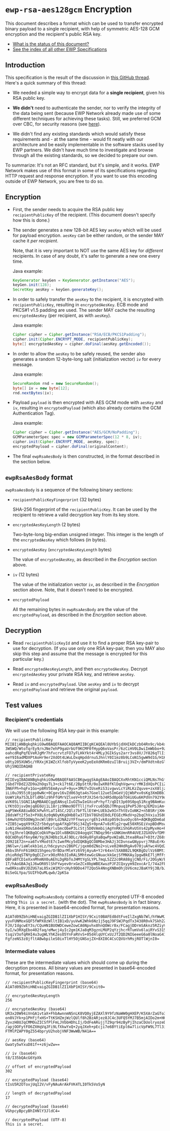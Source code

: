 `ewp-rsa-aes128gcm` Encryption
==============================

This document describes a format which can be used to transfer encrypted binary
payload to a single recipient, with help of symmetric AES-128 GCM encryption
and the recipient's public RSA key.

* [What is the status of this document?][statuses]
* [See the index of all other EWP Specifications][develhub]


Introduction
------------

This specification is the result of the discussion in
[this GitHub thread](https://github.com/erasmus-without-paper/ewp-specs-architecture/issues/26).
Here's a quick summary of this thread:

 * We needed a simple way to encrypt data for a **single recipient**, given his
   RSA public key.

 * **We didn't** need to authenticate the sender, nor to verify the integrity
   of the data being sent (because EWP Network already made use of some
   different techniques for achieving these tasks). Still, we preferred GCM
   over CBC, for security reasons (see
   [here](https://github.com/erasmus-without-paper/ewp-specs-sec-rsa-aes128cbc/issues/1)).

 * We didn't find any existing standards which would satisfy these requirements
   and - at the same time - would fit neatly with our architecture and be
   easily implementable in the software stacks used by EWP partners. We didn't
   have much time to investigate and browse through all the existing standards,
   so we decided to prepare our own.

To summarize: It's not an RFC standard, but it's simple, and it works. EWP
Network makes use of this format in some of its specifications regarding HTTP
request and response encryption. If you want to use this encoding outside of
EWP Network, you are free to do so.


Encryption
----------

 * First, the sender needs to acquire the RSA public key `recipientPublicKey`
   of the recipient. (This document doesn't specify how this is done.)

 * The sender generates a new 128-bit AES key `aesKey` which will be used for
   payload encryption. `aesKey` can be either random, or the sender MAY cache
   it *per recipient*.

   Note, that it is very important to NOT use the same AES key for *different*
   recipients. In case of any doubt, it's safer to generate a new one every
   time.

   Java example:

   ```java
   KeyGenerator keyGen = KeyGenerator.getInstance("AES");
   keyGen.init(128);
   SecretKey aesKey = keyGen.generateKey();
   ```

 * In order to safely transfer the `aesKey` to the recipient, it is encrypted
   with `recipientPublicKey`, resulting in `encryptedAesKey`. ECB mode and
   PKCS#1 v1.5 padding are used. The sender MAY cache the resulting
   `encryptedAesKey` (per recipient, as with `aesKey`).

   Java example:

   ```java
   Cipher cipher = Cipher.getInstance("RSA/ECB/PKCS1Padding");
   cipher.init(Cipher.ENCRYPT_MODE, recipientPublicKey);
   byte[] encryptedAesKey = cipher.doFinal(aesKey.getEncoded());
   ```

 * In order to allow the `aesKey` to be safely reused, the sender also
   generates a random 12-byte-long salt (initialization vector) `iv` for every
   message.

   Java example:

   ```java
   SecureRandom rnd = new SecureRandom();
   byte[] iv = new byte[12];
   rnd.nextBytes(iv);
   ```

 * Payload `payload` is then encrypted with AES GCM mode with `aesKey` and
   `iv`, resulting in `encryptedPayload` (which also already contains the GCM
   Authentication Tag).

   Java example:

   ```java
   Cipher cipher = Cipher.getInstance("AES/GCM/NoPadding");
   GCMParameterSpec spec = new GCMParameterSpec(12 * 8, iv);
   cipher.init(Cipher.ENCRYPT_MODE, aesKey, spec);
   encryptedPayload = cipher.doFinal(originalContent);
   ```

 * The final `ewpRsaAesBody` is then constructed, in the format described in
   the section below.


`ewpRsaAesBody` format
----------------------

`ewpRsaAesBody` is a sequence of the following binary sections:

 * `recipientPublicKeyFingerprint` (32 bytes)

   SHA-256 fingerprint of the `recipientPublicKey`. It can be used by the
   recipient to retrieve a valid decryption key from its key store.

 * `encryptedAesKeyLength` (2 bytes)

   Two-byte-long big-endian unsigned integer. This integer is the length of the
   `encryptedAesKey` which follows (in bytes).

 * `encryptedAesKey` (`encryptedAesKeyLength` bytes)

   The value of `encryptedAesKey`, as described in the *Encryption* section
   above.

 * `iv` (12 bytes)

   The value of the initialization vector `iv`, as described in the
   *Encryption* section above. Note, that it doesn't need to be encrypted.

 * `encryptedPayload`

   All the remaining bytes in `ewpRsaAesBody` are the value of the
   `encryptedPayload`, as described in the *Encryption* section above.


Decryption
----------

 * Read `recipientPublicKeyId` and use it to find a proper RSA key-pair to use
   for decryption. (If you use only one RSA key-pair, then you MAY also skip
   this step and assume that the message is encrypted for this particular key.)

 * Read `encryptedAesKeyLength`, and then `encryptedAesKey`. Decrypt
   `encryptedAesKey` your private RSA key, and retrieve `aesKey`.

 * Read `iv` and `encryptedPayload`. Use `aesKey` and `iv` to decrypt
   `encryptedPayload` and retrieve the original `payload`.


Test values
-----------

### Recipient's credentials

We will use the following RSA key-pair in this example:

```
// recipientPublicKey
MIIBIjANBgkqhkiG9w0BAQEFAAOCAQ8AMIIBCgKCAQEAl8UYbSjdXHIkDCzbO4Rn9c/kb4xm3e2A
3WSWQ/WtoTqrEy9/nJNe7ehP9gaUrbUf9KCMF0fHypQ6oVasPr/6zCiHV0LDwiImWbbo+9zehT4f
oahcdRqPqfEVeRJgMr7hfvcrvtzFO7yFLHkYkt4r4MLy3GIkSys2arr3vs8V/JY826qTlIi4tLif
eeY9I6adMDXPtAoHr9er2XdOt4LWuLOxqHpddrnuSJhnlY0I1mz8b9LCoN15gwW9d1G/H1KFmIkW
u0ty205XUW5c/YRXxjK1WZcXlfobTyVyeeK2yeEeXdKRm0zuIlBruij3VZ+/dmPXdtn0zGlStOS5
UhjSNQIDAQAB

// recipientPrivateKey
MIIEvgIBADANBgkqhkiG9w0BAQEFAASCBKgwggSkAgEAAoIBAQCXxRhtKN1cciQMLNs7hGf1z+Rv
jGbd7YDdZJZD9a2hOqsTL3+ck17t6E/2BpSttR/0oIwXR8fKlDqhVqw+v/rMKIdXQsPCIiZZtuj7
3N6FPh+hqFx1Go+p8RV5EmAyvuF+9yu+3MU7vIUseRiS3ivgwvLcYiRLKzZquve+zxX8ljzbqpOU
iLi0uJ955j0jpp0wNc+0Cgev16vZd063gta4s7Goel12ue5ImGeVjQjWbPxv0sKg3XmDBb13Ub8f
UoWYiRa7S3LbTldRblz9hFfGMrVZlxeV+htPJXJ54rbJ4R5d0pGbTO4iUGu6KPdVn792Y9d22fTM
aVK05LlSGNI1AgMBAAECggEANsqlIuOZ5wIeGXcoPrhyf7/qDIt3p69S0pq51Rcg9BAmKur++xwJ
LYKtO3jsvDmjq8E6Uj1L18rjz9Nmo9DTTlljYxFrcu65QbJTMnpuq1PeP5J0rqJEM2oiAm+r4yYe
aqP5WxKA8iwBOCkPwhYLaT14SC/2Qlz7bFTLlEtW+LUEb2w9InThtEvIoNK2+n5BSRrjXH46dvJX
28dsWft2f5o3+PX8L6z0qNOyKKgOHbBlw37IbV78GhdI0dLFEGEcMkdV+p2bqChVxiu3S8G/0fwj
l6HwhUYD5OOWg3ncWllB9rLdJNA2zYFfnwsycrgEh1vk0zp0S9cbuoOyc6h+AQKBgQDm6aEHVZ3c
+ZIB5jwgqX9tK2Zr5bdyptqpAfXgDf9Sj34Zg5+0pnA7v8zRlg2rqwE50XRSEiVxpBDdMswRe30S
ioN1zHeabROuSAd4EHMkrluSmcObeP3LcStj5D0VAmbijAgYnRKiShGRvUSVs42pMyxHo+RYTiXk
0/tg3hrelQKBgQCoQkVPqw1Dlv8BKDU284ogqVCTNDqz96rsGNKUmnRR4UVEJZGXOVvfDMt3kYr5
6QCmDhyGf6ny6W/YgjNJHDbz3LAl9DLc/8d4y8FgXaBqwPpvW2aBL3tea8Raa7+D3t/Z68sJduue
JO921E72n+xa6TvYModtE7cIwmfMcy5dIQKBgQCO8Mbe3HAJj3CDvnswGNypvrj7R8uErKclAfKr
jN6lw+/iaWlekb1eLz/h6cpynzv2B6PC/jqxm0dZNo2+sLve02HHdRgAv070juAYwc4VQd2r5YWB
46bv3hFnF618KO15hgeo/OrBDarMleYz6V9jAyuA+YJr64xnl5XABB2L9QKBgDzlVz6BMti+gmZB
zhioRdqSTNYp9gECZvrx9OzRhb3IoRAL5MhtewGcGNuackkGejSfMNXAyJpgwBkE7ljMfFsACUSD
QBFaBTCD1eXxnMhmNX0uAEhLDgRbToJHMtYgSLYPL7mqL5ZZ2c0RA88gjCNO/Fi/2OGyW/Ewou6M
1T/hAoGBAJq1J6wOR05lShFYwyev0rxGeZCx8bpWBEXwuzPJFZCQxyym9ZexcArI/74a2Fb4Esgx
nwORksuBVJDZUG7aL05xiW1MJrcHyh9DDo47T2Qo5k4NngXNBmOhjbV6cmzJBaKY9j3B/bJmWhIL
BiSeGLYpa/SUIFhQuMLqwb/2pKSa
```


### ewpRsaAesBody

The following `ewpRsaAesBody` contains a correctly encrypted UTF-8 encoded
string `This is a secret.` (with the dot). The `ewpRsaAesBody` is in fact
binary. Here, it is presented in base64-encoded format, for presentation
reasons.

```
A1ATd09ZbhiHNEvaigZGIDB1lZI1XbP1HISY/9Cxit0BAFEd8dtFveIlZxgNb7Wl/hYWwMJ55jUp
yyvFUNMoxGQF5fWPX8zWlltIB1xD/yuVwK2Whk6Nz1j5qqJ9FSWJPqdTx3438R0vk7Skh2Zo1s5U
FJX/IdgcwEY3s/CQuHN1BUOWDCeweZowCA6Npvhx8hnQOWcr8x/FCagjDDrmSAknz5RZiyVW2xw4
SyI/w3RXgEbo402faq/eMwcj4yIc2gm1KJa8qM3gznLMUP2qYzjhcrRTumVx6laiRYvS315MGMUP
tsqiV3ofqRHI4u3ugWLYhKZesO5YnFaRVvS+05d4lqUYCxUzJT2QD2NIGeeeG6a8lNoaG41TRd1s
FgfzeNS3z8jfltABwbpileS0ixTlHY5OjGNSojZX+8XI0C4CsCQVUrhMsjROTlWjnI0=
```


### Intermediate values

These are the intermediate values which should come up during the decryption
process. All binary values are presented in base64-encoded format, for
presentation reasons.

```
// recipientPublicKeyFingerprint (base64)
A1ATd09ZbhiHNEvaigZGIDB1lZI1XbP1HISY/9Cxit0=

// encryptedAesKeyLength
256

// encryptedAesKey (base64)
UR3x20W94iVnGA1vtaX+FhbAwnnmNSnLK8VQ0yjEZAXl9Y9fzNaWW0gHXEP/K5XArZaGTo3PWPmq
on0VJYk+p1PHfjfxHS+TtKSHZmjWzlQUlf8h2BzARjez8JC4c3UFQ5YMJ7B5mjAIDo2m+HHyGdA5
ZyvzH8UJqCMMOuZICSfPlFmLJVbbHDhLIj/DdFeARujjTZ9qr94zByPjIhzaCbUolryozeDOcsxQ
/apjOOFytFO6ZXHqVqJFi9LfXkwYxQ+2yqJXeh+pEcji7e6BYtiEpl6w7licVpFW9L7Tl3iWpRgL
FTMlPZAPY0gZ554bpryU2hobjVNF3WwWB/N41A==

// aesKey (base64)
Gwaty5wYxuD81f++z6jwZw==

// iv (base64)
t8/I35bQAcG6YpXk

// offset of encryptedPayload
302

// encryptedPayload (base64)
tIsU5R2OToxjUqI2V/vFyNAuArAkFVK4TLI0Tk5Vo5yN

// length of decryptedPayload
17

// decryptedPayload (base64)
VGhpcyBpcyBhIHNlY3JldC4=

// decryptedPayload (UTF-8)
This is a secret.
```


[develhub]: http://developers.erasmuswithoutpaper.eu/
[statuses]: https://github.com/erasmus-without-paper/ewp-specs-management/blob/stable-v1/README.md#statuses
